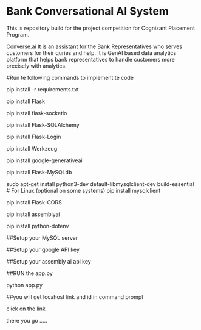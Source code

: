 # Bank Conversational AI System 
This is repository build for the project competition for Cognizant Placement Program.

Converse.ai 
It is an assistant for the Bank Representatives who serves customers for their quries and help.
It is GenAI based data analytics platform that helps bank representatives to handle customers more precisely with analytics.




#Run te following commands to implement te code 

pip install -r requirements.txt

pip install Flask

pip install flask-socketio

pip install Flask-SQLAlchemy

pip install Flask-Login

pip install Werkzeug

pip install google-generativeai

pip install Flask-MySQLdb

sudo apt-get install python3-dev default-libmysqlclient-dev build-essential  # For Linux (optional on some systems)
pip install mysqlclient

pip install Flask-CORS

pip install assemblyai

pip install python-dotenv


##Setup your MySQL server 


##Setup your google API key 


##Setup your assembly ai api key 



##RUN the app.py 

python app.py 

##you will get locahost link and id in command prompt 

click on the link 

there you go .....


















